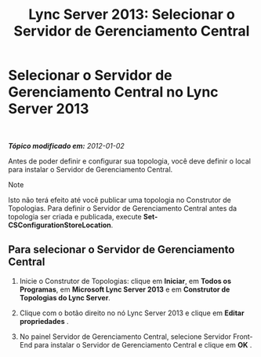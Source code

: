﻿---
title: 'Lync Server 2013: Selecionar o Servidor de Gerenciamento Central'
TOCTitle: Selecionar o Servidor de Gerenciamento Central
ms:assetid: 1ca6b7d0-125c-4727-aac4-2d683d23394d
ms:mtpsurl: https://technet.microsoft.com/pt-br/library/JJ204726(v=OCS.15)
ms:contentKeyID: 49306059
ms.date: 05/19/2016
mtps_version: v=OCS.15
ms.translationtype: HT
---

# Selecionar o Servidor de Gerenciamento Central no Lync Server 2013

 

_**Tópico modificado em:** 2012-01-02_

Antes de poder definir e configurar sua topologia, você deve definir o local para instalar o Servidor de Gerenciamento Central.

> [!NOTE]  
> Isto não terá efeito até você publicar uma topologia no Construtor de Topologias. Para definir o Servidor de Gerenciamento Central antes da topologia ser criada e publicada, execute <strong>Set-CSConfigurationStoreLocation</strong>.

## Para selecionar o Servidor de Gerenciamento Central

1.  Inicie o Construtor de Topologias: clique em **Iniciar**, em **Todos os Programas**, em **Microsoft Lync Server 2013** e em **Construtor de Topologias do Lync Server**.

2.  Clique com o botão direito no nó Lync Server 2013 e clique em **Editar propriedades** .

3.  No painel Servidor de Gerenciamento Central, selecione Servidor Front-End para instalar o Servidor de Gerenciamento Central e clique em **OK** .

